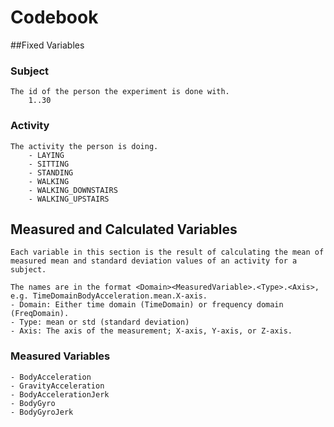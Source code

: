 # Codebook
##Fixed Variables
### Subject
	The id of the person the experiment is done with.
		1..30

### Activity
	The activity the person is doing.
		- LAYING
		- SITTING
		- STANDING
		- WALKING
		- WALKING_DOWNSTAIRS
		- WALKING_UPSTAIRS

## Measured and Calculated Variables
	Each variable in this section is the result of calculating the mean of measured mean and standard deviation values of an activity for a subject.
	
	The names are in the format <Domain><MeasuredVariable>.<Type>.<Axis>, e.g. TimeDomainBodyAcceleration.mean.X-axis.
	- Domain: Either time domain (TimeDomain) or frequency domain (FreqDomain).
	- Type: mean or std (standard deviation)
	- Axis: The axis of the measurement; X-axis, Y-axis, or Z-axis.
	
### Measured Variables
	- BodyAcceleration
	- GravityAcceleration
	- BodyAccelerationJerk
	- BodyGyro
	- BodyGyroJerk
